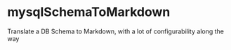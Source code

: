 # mysqlSchemaToMarkdown
Translate a DB Schema to Markdown, with a lot of configurability along the way
